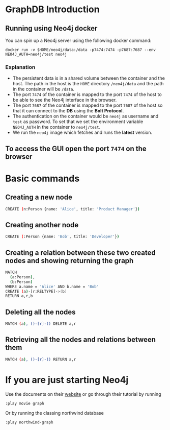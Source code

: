 # GraphDB Introduction

## Running using Neo4j docker

You can spin up a Neo4j server using the following docker command:

```shell
docker run -v $HOME/neo4j/data:/data -p7474:7474 -p7687:7687 --env NEO4J_AUTH=neo4j/test neo4j
```

### Explanation

- The persistent data is in a shared volume between the container and the host. The path in the host is the `HOME` directory `/neo4j/data` and the path in the container will be `/data`.
- The port `7474` of the container is mapped to the port `7474` of the host to be able to see the Neo4j interface in the browser.
- The port `7687` of the container is mapped to the port `7687` of the host so that it can connect to the **DB** using the **Bolt Protocol**.
- The authentication on the container would be `neo4j` as username and `test` as password. To set that we set the environment variable `NEO4J_AUTH` in the container to `neo4j/test`.
- We run the `neo4j` image which fetches and runs the **latest** version.

## To access the GUI open the port `7474` on the browser

# Basic commands

## Creating a new node

```Bash
CREATE (n:Person {name: 'Alice', title: 'Product Manager'})
```

## Creating another node

```Bash
CREATE (:Person {name: 'Bob', title: 'Developer'})
```

## Creating a relation between these two created nodes and showing returning the graph

```Bash
MATCH
  (a:Person),
  (b:Person)
WHERE a.name = 'Alice' AND b.name = 'Bob'
CREATE (a)-[r:RELTYPE]->(b)
RETURN a,r,b
```

## Deleting all the nodes

```Bash
MATCH (a), ()-[r]-() DELETE a,r
```

## Retrieving all the nodes and relations between them

```Bash
MATCH (a), ()-[r]-() RETURN a,r
```

# If you are just starting Neo4j

Use the documents on their [website](https://neo4j.com/docs/getting-started/current/) or go through their tutorial by running 

```Shell
:play movie graph
```

Or by running the classing northwind database

```Shell
:play northwind-graph
```

